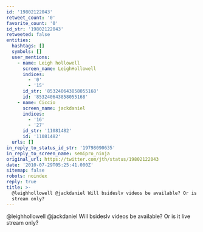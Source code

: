 ```yaml
---
id: '19802122043'
retweet_count: '0'
favorite_count: '0'
id_str: '19802122043'
retweeted: false
entities:
  hashtags: []
  symbols: []
  user_mentions:
    - name: Leigh hollowell
      screen_name: LeighHollowell
      indices:
        - '0'
        - '15'
      id_str: '853240643858055168'
      id: '853240643858055168'
    - name: Ciccio
      screen_name: jackdaniel
      indices:
        - '16'
        - '27'
      id_str: '11081482'
      id: '11081482'
  urls: []
in_reply_to_status_id_str: '19798090635'
in_reply_to_screen_name: semipro_ninja
original_url: https://twitter.com/jth/status/19802122043
date: '2010-07-29T05:25:41.000Z'
sitemap: false
robots: noindex
reply: true
title: >-
  @leighhollowell @jackdaniel Will bsideslv videos be available? Or is it live
  stream only?
---
```


@leighhollowell @jackdaniel Will bsideslv videos be available? Or is it live stream only?